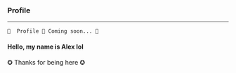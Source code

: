 ### Profile
---
	🚧  Profile 🚀 Coming soon... 🚧
<h4> Hello, my name is Alex lol</h4>
<p> ✪ Thanks for being here ✪</p>
